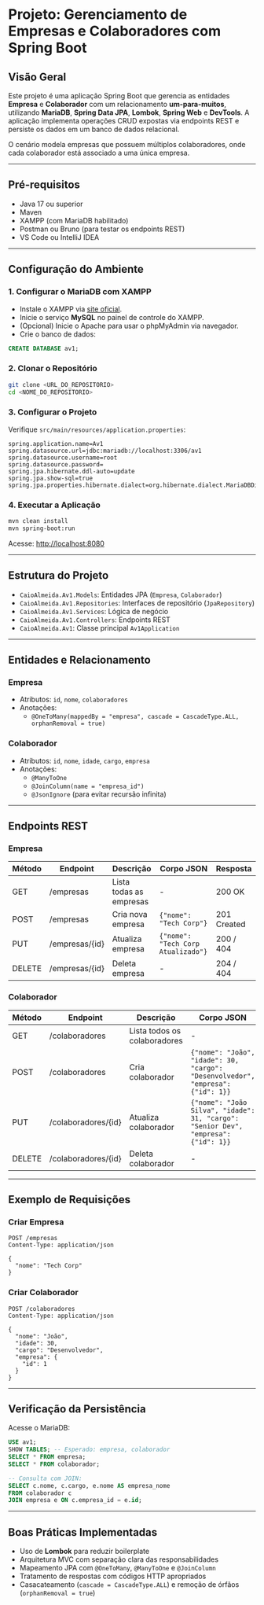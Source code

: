 # Projeto: Gerenciamento de Empresas e Colaboradores com Spring Boot

## Visão Geral

Este projeto é uma aplicação Spring Boot que gerencia as entidades **Empresa** e **Colaborador** com um relacionamento **um-para-muitos**, utilizando **MariaDB**, **Spring Data JPA**, **Lombok**, **Spring Web** e **DevTools**. A aplicação implementa operações CRUD expostas via endpoints REST e persiste os dados em um banco de dados relacional.

O cenário modela empresas que possuem múltiplos colaboradores, onde cada colaborador está associado a uma única empresa.

---

## Pré-requisitos

- Java 17 ou superior  
- Maven  
- XAMPP (com MariaDB habilitado)  
- Postman ou Bruno (para testar os endpoints REST)  
- VS Code ou IntelliJ IDEA  

---

## Configuração do Ambiente

### 1. Configurar o MariaDB com XAMPP

- Instale o XAMPP via [site oficial](https://www.apachefriends.org).
- Inicie o serviço **MySQL** no painel de controle do XAMPP.
- (Opcional) Inicie o Apache para usar o phpMyAdmin via navegador.
- Crie o banco de dados:

```sql
CREATE DATABASE av1;
```

### 2. Clonar o Repositório

```bash
git clone <URL_DO_REPOSITORIO>
cd <NOME_DO_REPOSITORIO>
```

### 3. Configurar o Projeto

Verifique `src/main/resources/application.properties`:

```properties
spring.application.name=Av1
spring.datasource.url=jdbc:mariadb://localhost:3306/av1
spring.datasource.username=root
spring.datasource.password=
spring.jpa.hibernate.ddl-auto=update
spring.jpa.show-sql=true
spring.jpa.properties.hibernate.dialect=org.hibernate.dialect.MariaDBDialect
```

### 4. Executar a Aplicação

```bash
mvn clean install
mvn spring-boot:run
```

Acesse: [http://localhost:8080](http://localhost:8080)

---

## Estrutura do Projeto

- `CaioAlmeida.Av1.Models`: Entidades JPA (`Empresa`, `Colaborador`)
- `CaioAlmeida.Av1.Repositories`: Interfaces de repositório (`JpaRepository`)
- `CaioAlmeida.Av1.Services`: Lógica de negócio
- `CaioAlmeida.Av1.Controllers`: Endpoints REST
- `CaioAlmeida.Av1`: Classe principal `Av1Application`

---

## Entidades e Relacionamento

### Empresa

- Atributos: `id`, `nome`, `colaboradores`
- Anotações:
  - `@OneToMany(mappedBy = "empresa", cascade = CascadeType.ALL, orphanRemoval = true)`

### Colaborador

- Atributos: `id`, `nome`, `idade`, `cargo`, `empresa`
- Anotações:
  - `@ManyToOne`
  - `@JoinColumn(name = "empresa_id")`
  - `@JsonIgnore` (para evitar recursão infinita)

---

## Endpoints REST

### Empresa

| Método | Endpoint       | Descrição                | Corpo JSON                       | Resposta     |
|--------|----------------|--------------------------|----------------------------------|--------------|
| GET    | /empresas      | Lista todas as empresas  | -                                | 200 OK       |
| POST   | /empresas      | Cria nova empresa        | `{"nome": "Tech Corp"}`          | 201 Created  |
| PUT    | /empresas/{id} | Atualiza empresa         | `{"nome": "Tech Corp Atualizado"}` | 200 / 404 |
| DELETE | /empresas/{id} | Deleta empresa           | -                                | 204 / 404    |

### Colaborador

| Método | Endpoint             | Descrição                  | Corpo JSON                                                                 | Resposta     |
|--------|----------------------|----------------------------|----------------------------------------------------------------------------|--------------|
| GET    | /colaboradores       | Lista todos os colaboradores | -                                                                        | 200 OK       |
| POST   | /colaboradores       | Cria colaborador           | `{"nome": "João", "idade": 30, "cargo": "Desenvolvedor", "empresa": {"id": 1}}` | 201 Created  |
| PUT    | /colaboradores/{id}  | Atualiza colaborador       | `{"nome": "João Silva", "idade": 31, "cargo": "Senior Dev", "empresa": {"id": 1}}` | 200 / 404 |
| DELETE | /colaboradores/{id}  | Deleta colaborador         | -                                                                        | 204 / 404    |

---

## Exemplo de Requisições

### Criar Empresa

```http
POST /empresas
Content-Type: application/json

{
  "nome": "Tech Corp"
}
```

### Criar Colaborador

```http
POST /colaboradores
Content-Type: application/json

{
  "nome": "João",
  "idade": 30,
  "cargo": "Desenvolvedor",
  "empresa": {
    "id": 1
  }
}
```

---

## Verificação da Persistência

Acesse o MariaDB:

```sql
USE av1;
SHOW TABLES; -- Esperado: empresa, colaborador
SELECT * FROM empresa;
SELECT * FROM colaborador;

-- Consulta com JOIN:
SELECT c.nome, c.cargo, e.nome AS empresa_nome
FROM colaborador c
JOIN empresa e ON c.empresa_id = e.id;
```

---

## Boas Práticas Implementadas

- Uso de **Lombok** para reduzir boilerplate
- Arquitetura MVC com separação clara das responsabilidades
- Mapeamento JPA com `@OneToMany`, `@ManyToOne` e `@JoinColumn`
- Tratamento de respostas com códigos HTTP apropriados
- Casacateamento (`cascade = CascadeType.ALL`) e remoção de órfãos (`orphanRemoval = true`)